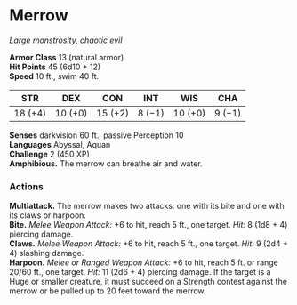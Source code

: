 # Merrow 
_Large monstrosity, chaotic evil_

**Armor Class** 13 (natural armor)    
**Hit Points** 45 (6d10 + 12)    
**Speed** 10 ft., swim 40 ft. 

| STR     | DEX     | CON     | INT     | WIS     | CHA     |
|---------|---------|---------|---------|---------|---------|
| 18 (+4) | 10 (+0) | 15 (+2) | 8 (−1)  | 10 (+0) | 9 (−1)  |

**Senses** darkvision 60 ft., passive Perception 10    
**Languages** Abyssal, Aquan    
**Challenge** 2 (450 XP)    
**Amphibious.** The merrow can breathe air and water. 

### Actions 
**Multiattack.** The merrow makes two attacks: one with its bite and one with its claws or harpoon.    
**Bite.** _Melee Weapon Attack:_ +6 to hit, reach 5 ft., one target. _Hit:_ 8 (1d8 + 4) piercing damage.    
**Claws.** _Melee Weapon Attack:_ +6 to hit, reach 5 ft., one target. _Hit:_ 9 (2d4 + 4) slashing damage.    
**Harpoon.** _Melee or _Ranged Weapon Attack:__ +6 to hit, reach 5 ft. or range 20/60 ft., one target. _Hit:_ 11 (2d6 + 4) piercing damage. If the target is a Huge or smaller creature, it must succeed on a Strength contest against the merrow or be pulled up to 20 feet toward the merrow.
